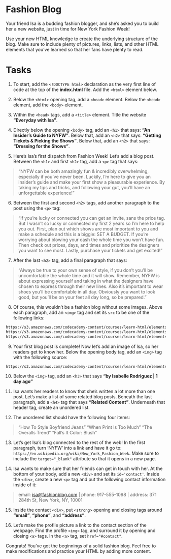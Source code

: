 # Fashion Blog
Your friend Isa is a budding fashion blogger, and she’s asked you to build her a new website, just in time for New York Fashion Week!

Use your new HTML knowledge to create the underlying structure of the blog. Make sure to include plenty of pictures, links, lists, and other HTML elements that you’ve learned so that her fans have plenty to read.

# Tasks

1. To start, add the `<!DOCTYPE html>` declaration as the very first line of code at the top of the **index.html** file. Add the `<html>` element below.

2. Below the `<html>` opening tag, add a `<head>` element. Below the `<head>` element, add the `<body>` element.

3. Within the `<head>` tags, add a `<title>` element. Title the website **“Everyday with Isa”**.

4. Directly below the opening `<body>` tag, add an `<h1>` that says: **“An Insider’s Guide to NYFW”**. Below that, add an `<h2>` that says: **“Getting Tickets & Picking the Shows”**. Below that, add an `<h2>` that says: **“Dressing for the Shows”**.

5. Here’s Isa’s first dispatch from Fashion Week! Let’s add a blog post. Between the `<h1>` and first `<h2>` tag, add a `<p>` tag that says:
> “NYFW can be both amazingly fun & incredibly overwhelming, especially if you’ve never been. Luckily, I’m here to give you an insider’s guide and make your first show a pleasurable experience. By taking my tips and tricks, and following your gut, you’ll have an unforgettable experience!”

6. Between the first and second `<h2>` tags, add another paragraph to the post using the `<p>` tag:
> “If you’re lucky or connected you can get an invite, sans the price tag. But I wasn’t so lucky or connected my first 2 years so I’m here to help you out. First, plan out which shows are most important to you and make a schedule and this is a biggie: SET A BUDGET. If you’re worrying about blowing your cash the whole time you won’t have fun. Then check out prices, days, and times and prioritize the designers you want to see most. Lastly, purchase your tickets and get excited!”

7. After the last `<h2>` tag, add a final paragraph that says:
> “Always be true to your own sense of style, if you don’t you’ll be uncomfortable the whole time and it will show. Remember, NYFW is about expressing yourself and taking in what the designers have chosen to express through their new lines. Also it’s important to wear shoes you’ll be comfortable in all day. Obviously you want to look good, but you’ll be on your feet all day long, so be prepared.”

8. Of course, this wouldn’t be a fashion blog without some images. Above each paragraph, add an `<img>` tag and set its `src` to be one of the following links:
``` html
https://s3.amazonaws.com/codecademy-content/courses/learn-html/elements-and-structure/image-one.jpeg
https://s3.amazonaws.com/codecademy-content/courses/learn-html/elements-and-structure/image-two.jpeg
https://s3.amazonaws.com/codecademy-content/courses/learn-html/elements-and-structure/image-three.jpeg
```
9. Your first blog post is complete! Now let’s add an image of Isa, so her readers get to know her. Below the opening body tag, add an `<img>` tag with the following source:
``` html
https://s3.amazonaws.com/codecademy-content/courses/learn-html/elements-and-structure/profile.jpg
```
10. Below the `<img>` tag, add an `<h3>` that says **“by Isabelle Rodriguez | 1 day ago”**

11. Isa wants her readers to know that she’s written a lot more than one post. Let’s make a list of some related blog posts. Beneath the last paragraph, add a `<h4>` tag that says **“Related Content”**. Underneath that header tag, create an unordered list.

12. The unordered list should have the following four items:
> “How To Style Boyfriend Jeans”
> “When Print Is Too Much”
> “The Overalls Trend”
> “Fall’s It Color: Blush”

13. Let’s get Isa’s blog connected to the rest of the web! In the first paragraph, turn ‘NYFW’ into a link and have it go to: `https://en.wikipedia.org/wiki/New_York_Fashion_Week`. Make sure to include the `target="_blank"` attribute so that it opens in a new page.

14. Isa wants to make sure that her friends can get in touch with her. At the bottom of your body, add a new `<div>` and set its `id='contact'`. Inside the `<div>`, create a new `<p>` tag and put the following contact information inside of it:
> email: isa@fashionblog.com | phone: 917-555-1098 | address: 371 284th St, New York, NY, 10001

15. Inside the contact `<div>`, put `<strong>` opening and closing tags around **“email”**, **“phone”**, and **“address”**.

16. Let’s make the profile picture a link to the contact section of the webpage. Find the profile `<img>` tag, and surround it by opening and closing `<a>` tags. In the `<a>` tag, set `href="#contact"`.

Congrats! You’ve got the beginnings of a solid fashion blog. Feel free to make modifications and practice your HTML by adding more content.
